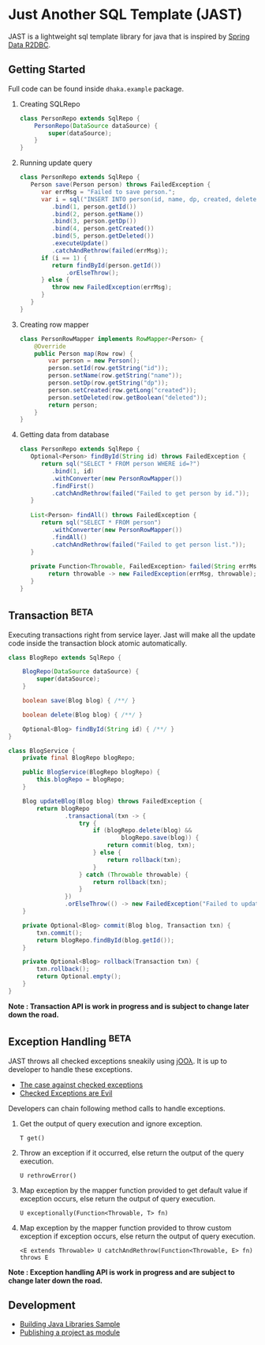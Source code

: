 # Just Another SQL Template (JAST)

JAST is a lightweight sql template library for java that is inspired
by [Spring Data R2DBC](https://spring.io/projects/spring-data-r2dbc).

## Getting Started

Full code can be found inside `dhaka.example` package.

1. Creating SQLRepo

    ```java
    class PersonRepo extends SqlRepo {
        PersonRepo(DataSource dataSource) {
            super(dataSource);
        }
    }
    ```
2. Running update query

   ```java
   class PersonRepo extends SqlRepo {
      Person save(Person person) throws FailedException {
         var errMsg = "Failed to save person.";
         var i = sql("INSERT INTO person(id, name, dp, created, deleted) VALUES(?, ?, ?, ?, ?, ?)")
            .bind(1, person.getId())
            .bind(2, person.getName())
            .bind(3, person.getDp())
            .bind(4, person.getCreated())
            .bind(5, person.getDeleted())
            .executeUpdate()
            .catchAndRethrow(failed(errMsg));
         if (i == 1) {
            return findById(person.getId())
                .orElseThrow();
         } else {
            throw new FailedException(errMsg);
         }
      }
   }
   ```

3. Creating row mapper

   ```java
   class PersonRowMapper implements RowMapper<Person> {
       @Override
       public Person map(Row row) {
           var person = new Person();
           person.setId(row.getString("id"));
           person.setName(row.getString("name"));
           person.setDp(row.getString("dp"));
           person.setCreated(row.getLong("created"));
           person.setDeleted(row.getBoolean("deleted"));
           return person;
       }
   }
   ```

3. Getting data from database

   ```java
   class PersonRepo extends SqlRepo {
      Optional<Person> findById(String id) throws FailedException {
         return sql("SELECT * FROM person WHERE id=?")
            .bind(1, id)
            .withConverter(new PersonRowMapper())
            .findFirst()
            .catchAndRethrow(failed("Failed to get person by id."));
      }
      
      List<Person> findAll() throws FailedException {
         return sql("SELECT * FROM person")
            .withConverter(new PersonRowMapper())
            .findAll()
            .catchAndRethrow(failed("Failed to get person list."));
      }
      
      private Function<Throwable, FailedException> failed(String errMsg) {
           return throwable -> new FailedException(errMsg, throwable);
      }
   }
   ```

## Transaction <sup>BETA</sup>

Executing transactions right from service layer. Jast will make all the update code inside the transaction block atomic
automatically.

```java
class BlogRepo extends SqlRepo {

    BlogRepo(DataSource dataSource) {
        super(dataSource);
    }

    boolean save(Blog blog) { /**/ }

    boolean delete(Blog blog) { /**/ }

    Optional<Blog> findById(String id) { /**/ }
}

class BlogService {
    private final BlogRepo blogRepo;

    public BlogService(BlogRepo blogRepo) {
        this.blogRepo = blogRepo;
    }

    Blog updateBlog(Blog blog) throws FailedException {
        return blogRepo
                .transactional(txn -> {
                    try {
                        if (blogRepo.delete(blog) &&
                                blogRepo.save(blog)) {
                            return commit(blog, txn);
                        } else {
                            return rollback(txn);
                        }
                    } catch (Throwable throwable) {
                        return rollback(txn);
                    }
                })
                .orElseThrow(() -> new FailedException("Failed to update blog."));
    }

    private Optional<Blog> commit(Blog blog, Transaction txn) {
        txn.commit();
        return blogRepo.findById(blog.getId());
    }

    private Optional<Blog> rollback(Transaction txn) {
        txn.rollback();
        return Optional.empty();
    }
}
```

__Note : Transaction API is work in progress and is subject to change later down the road.__

## Exception Handling <sup>BETA</sup>

JAST throws all checked exceptions sneakily using [jOOλ](https://github.com/jOOQ/jOOL). It is up to developer to handle
these exceptions.

* [The case against checked exceptions](https://stackoverflow.com/questions/613954/the-case-against-checked-exceptions)
* [Checked Exceptions are Evil](https://phauer.com/2015/checked-exceptions-are-evil/)

Developers can chain following method calls to handle exceptions.

1. Get the output of query execution and ignore exception.
   ```
   T get()
   ```

2. Throw an exception if it occurred, else return the output of the query execution.

   ```
   U rethrowError()
   ```

3. Map exception by the mapper function provided to get default value if exception occurs, else return the output of
   query execution.

   ```
   U exceptionally(Function<Throwable, T> fn)
   ```

4. Map exception by the mapper function provided to throw custom exception if exception occurs, else return the output
   of query execution.

   ```
   <E extends Throwable> U catchAndRethrow(Function<Throwable, E> fn) throws E
   ```

__Note : Exception handling API is work in progress and are subject to change later down the road.__

## Development

* [Building Java Libraries Sample](https://docs.gradle.org/current/samples/sample_building_java_libraries.html)
* [Publishing a project as module](https://docs.gradle.org/current/userguide/publishing_setup.html)